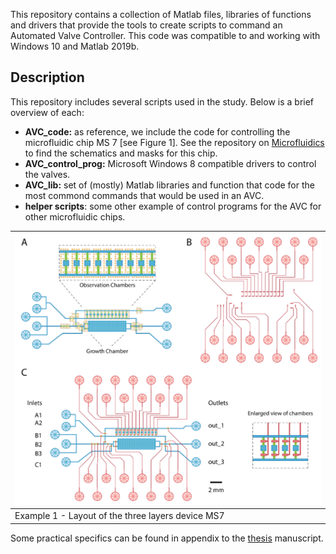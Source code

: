 This repository contains a collection of Matlab files, libraries of functions and drivers that provide the tools to create scripts to command an Automated Valve Controller. This code was compatible to and working with Windows 10 and Matlab 2019b.

## Description
This repository includes several scripts used in the study. Below is a brief overview of each:
- **AVC_code:** as reference, we include the code for controlling the microfluidic chip MS 7 [see Figure 1]. See the repository on [Microfluidics](https://github.com/sanger-matteo/Microdevices_Designs) to find the schematics and masks for this chip.
- **AVC_control_prog:** Microsoft Windows 8 compatible drivers to control the valves.
- **AVC_lib:** set of (mostly) Matlab libraries and function that code for the most commond commands that would be used in an AVC. 
- **helper scripts**: some other example of control programs for the AVC for other microfluidic chips.


| ![Figure 1](/Figures/Example_Device.png) |
|---|
| Example 1 - Layout of the three layers device MS7 |


Some practical specifics can be found in appendix to the [thesis](https://edoc.unibas.ch/65308/1/Thesis_v11_edoc.pdf) manuscript. 